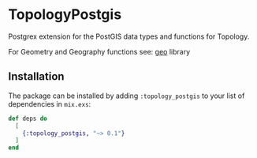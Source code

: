# TopologyPostgis

Postgrex extension for the PostGIS data types and functions for Topology.

For Geometry and Geography functions see: [geo](https://github.com/bryanjos/geo) library

## Installation

The package can be installed by adding `:topology_postgis` to your list of
dependencies in `mix.exs`:

```elixir
def deps do
  [
    {:topology_postgis, "~> 0.1"}
  ]
end
```



